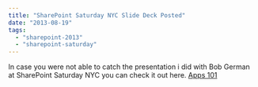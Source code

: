 ```yaml
---
title: "SharePoint Saturday NYC Slide Deck Posted"
date: "2013-08-19"
tags: 
  - "sharepoint-2013"
  - "sharepoint-saturday"
---
```


In case you were not able to catch the presentation i did with Bob German at SharePoint Saturday NYC you can check it out here. [Apps 101](http://www.slideshare.net/BlueMetalInc/spsnyc-2013-apps-101-german-cash-peterson-slide-share)
